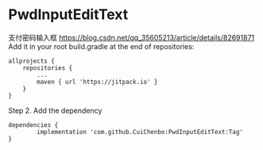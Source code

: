 # PwdInputEditText
支付密码输入框
https://blog.csdn.net/qq_35605213/article/details/82691871<br>
Add it in your root build.gradle at the end of repositories:

	allprojects {
		repositories {
			...
			maven { url 'https://jitpack.io' }
		}
	}
Step 2. Add the dependency

	dependencies {
	        implementation 'com.github.CuiChenbo:PwdInputEditText:Tag'
	}
